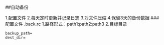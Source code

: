 ##自动备份

1.配置文件
2.每天定时更新并记录日志
3.对文件压缩
4.保留3天的备份数据
###配置文件 .back.rc
1.路径形式：path1:path2:path3
2.目标目录
```
backup_path=
dest_dir=
```

